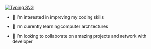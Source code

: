 [![Typing SVG](https://readme-typing-svg.demolab.com/?lines=Hey!+I'm+Yadisa+Belliard;Welcome+to+my+page)](https://git.io/typing-svg)


- 👀 I’m interested in improving my coding skills

- 🌱 I’m currently learning computer architectures

- 💞️ I’m looking to collaborate on amazing projects and network with developer

